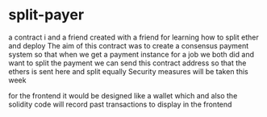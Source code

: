 # split-payer
a contract i and a friend created with a friend for learning how to split ether and deploy
The aim of this contract was to create a consensus payment system so that when we get a payment instance for a job we both did and want to split the payment we can send this contract address so that the ethers is sent here and split equally
Security measures will be taken this week

for the frontend it would be designed like a wallet which and also the solidity code will record past transactions to display in the frontend
